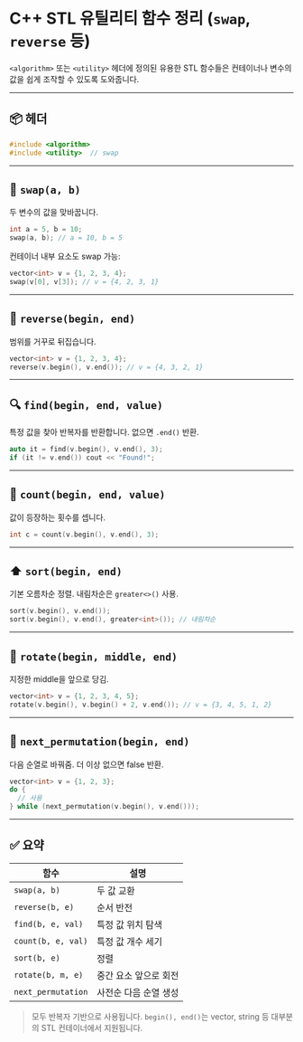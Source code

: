 # C++ STL 유틸리티 함수 정리 (`swap`, `reverse` 등)

`<algorithm>` 또는 `<utility>` 헤더에 정의된 유용한 STL 함수들은 컨테이너나 변수의 값을 쉽게 조작할 수 있도록 도와줍니다.

---

## 📦 헤더
```cpp
#include <algorithm>
#include <utility>  // swap
```

---

## 🔁 `swap(a, b)`
두 변수의 값을 맞바꿉니다.

```cpp
int a = 5, b = 10;
swap(a, b); // a = 10, b = 5
```

컨테이너 내부 요소도 swap 가능:
```cpp
vector<int> v = {1, 2, 3, 4};
swap(v[0], v[3]); // v = {4, 2, 3, 1}
```

---

## 🔄 `reverse(begin, end)`
범위를 거꾸로 뒤집습니다.

```cpp
vector<int> v = {1, 2, 3, 4};
reverse(v.begin(), v.end()); // v = {4, 3, 2, 1}
```

---

## 🔍 `find(begin, end, value)`
특정 값을 찾아 반복자를 반환합니다. 없으면 `.end()` 반환.

```cpp
auto it = find(v.begin(), v.end(), 3);
if (it != v.end()) cout << "Found!";
```

---

## 🔢 `count(begin, end, value)`
값이 등장하는 횟수를 셉니다.

```cpp
int c = count(v.begin(), v.end(), 3);
```

---

## ⬆️ `sort(begin, end)`
기본 오름차순 정렬. 내림차순은 `greater<>()` 사용.

```cpp
sort(v.begin(), v.end());
sort(v.begin(), v.end(), greater<int>()); // 내림차순
```

---

## 🔁 `rotate(begin, middle, end)`
지정한 middle을 앞으로 당김.

```cpp
vector<int> v = {1, 2, 3, 4, 5};
rotate(v.begin(), v.begin() + 2, v.end()); // v = {3, 4, 5, 1, 2}
```

---

## 🚀 `next_permutation(begin, end)`
다음 순열로 바꿔줌. 더 이상 없으면 false 반환.

```cpp
vector<int> v = {1, 2, 3};
do {
  // 사용
} while (next_permutation(v.begin(), v.end()));
```

---

## ✅ 요약

| 함수                  | 설명                             |
|----------------------|----------------------------------|
| `swap(a, b)`         | 두 값 교환                         |
| `reverse(b, e)`      | 순서 반전                         |
| `find(b, e, val)`    | 특정 값 위치 탐색                   |
| `count(b, e, val)`   | 특정 값 개수 세기                   |
| `sort(b, e)`         | 정렬                              |
| `rotate(b, m, e)`    | 중간 요소 앞으로 회전                 |
| `next_permutation`   | 사전순 다음 순열 생성                |

> 모두 반복자 기반으로 사용됩니다. `begin(), end()`는 vector, string 등 대부분의 STL 컨테이너에서 지원됩니다.
